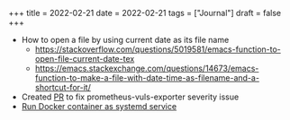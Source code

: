 +++
title = 2022-02-21
date = 2022-02-21
tags = ["Journal"]
draft = false
+++

-   How to open a file by using current date as its file name
    -   <https://stackoverflow.com/questions/5019581/emacs-function-to-open-file-current-date-tex>
    -   <https://emacs.stackexchange.com/questions/14673/emacs-function-to-make-a-file-with-date-time-as-filename-and-a-shortcut-for-it/>
-   Created [PR](https://github.com/iakovmarkov/prometheus-vuls-exporter/pull/4) to fix prometheus-vuls-exporter severity issue
-   [Run Docker container as systemd service](https://www.jetbrains.com/help/youtrack/standalone/run-docker-container-as-service.html)
